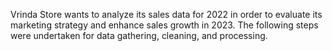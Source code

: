 Vrinda Store wants to analyze its sales data for 2022 in order to evaluate its marketing strategy and enhance sales growth in 2023. The following steps were undertaken for data gathering, cleaning, and processing.
